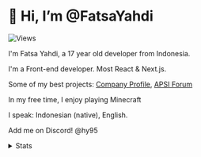 # 👋 Hi, I’m @FatsaYahdi

![Views](https://komarev.com/ghpvc/?username=FatsaYahdi&color=blueviolet)

I'm Fatsa Yahdi, a 17 year old developer from Indonesia.

I'm a Front-end developer. Most React & Next.js.

Some of my best projects: [Company Profile](https://digidreams.id/), [APSI Forum](https://forum.apsijateng.id/)

In my free time, I enjoy playing Minecraft

I speak: Indonesian (native), English.

Add me on Discord! @hy95

<details>
  <summary>Stats</summary>
  
  - ## Github Stats
    [![FatsaYahdi's GitHub stats](https://github-readme-stats.vercel.app/api?username=fatsayahdi)](https://github.com/FatsaYahdi/)

  - ## Wakatime
    <img src="https://github-readme-stats.vercel.app/api/wakatime?username=FatsaYahdi&theme=outrun&custom_title=Fatsa%20Yahdi%27s%20Wakatime%20Stats&layout=compact&range=last_7_days&langs_count=10" />

</details>
